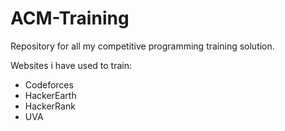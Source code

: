 # ACM-Training
Repository for all my competitive programming training solution.

Websites i have used to train:
* Codeforces
* HackerEarth
* HackerRank
* UVA
